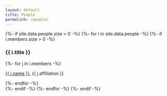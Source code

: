```yaml
---
layout: default
title: People
permalink: /people/
---
```

{%- if site.data.people.size > 0 -%}
{%- for i in site.data.people -%}
    {%- if i.members.size > 0 -%}
    <div>
        <h3>{{ i.title }}</h3>
        {%- for j in i.members -%}
            <div>
                <p>
                <a href="{{ j.link }}" target="_blank">{{ j.name }}</a>, {{ j.affiliation }}
                </p>
                <!-- <img src="{{ j.img }}" alt="{{ j.name }}"> -->
            </div>
        {%- endfor -%}
    </div>
    {%- endif -%}
{%- endfor -%}
{%- endif -%}
